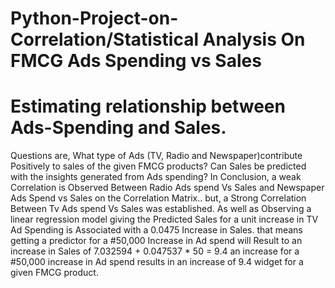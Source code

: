 # Python-Project-on-Correlation/Statistical Analysis On FMCG Ads Spending vs Sales
# Estimating relationship between Ads-Spending and Sales. 
Questions are, What type of Ads (TV, Radio and Newspaper)contribute Positively to sales of the given FMCG products?
Can Sales be predicted with the insights generated from Ads spending?
In Conclusion, a weak Correlation is Observed  Between Radio Ads spend Vs Sales and Newspaper Ads Spend vs Sales on the Correlation Matrix..
but, a Strong Correlation Between Tv Ads spend Vs Sales was established.
As well as Observing a linear regression model giving the Predicted Sales for a unit increase in TV Ad Spending is Associated with a 0.0475 Increase in Sales.
that means getting a predictor for a  #50,000 Increase in Ad spend will Result to an increase in Sales of 7.032594 + 0.047537 * 50 
= 9.4 
an increase for a #50,000 increase in Ad spend results in an increase of 9.4 widget for a given FMCG product.
